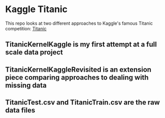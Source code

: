 # Kaggle Titanic

This repo looks at two different approaches to Kaggle's famous Titanic competition: [Titanic](https://www.kaggle.com/c/titanic)

## TitanicKernelKaggle is my first attempt at a full scale data project

## TitanicKernelKaggleRevisited is an extension piece comparing approaches to dealing with missing data

## TitanicTest.csv and TitanicTrain.csv are the raw data files

